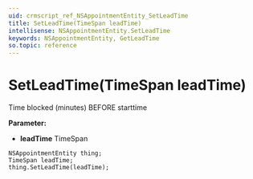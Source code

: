 ```yaml
---
uid: crmscript_ref_NSAppointmentEntity_SetLeadTime
title: SetLeadTime(TimeSpan leadTime)
intellisense: NSAppointmentEntity.SetLeadTime
keywords: NSAppointmentEntity, GetLeadTime
so.topic: reference
---
```


# SetLeadTime(TimeSpan leadTime)

Time blocked (minutes) BEFORE starttime

**Parameter:** 
 - **leadTime** TimeSpan

```crmscript
NSAppointmentEntity thing;
TimeSpan leadTime;
thing.SetLeadTime(leadTime);
```

